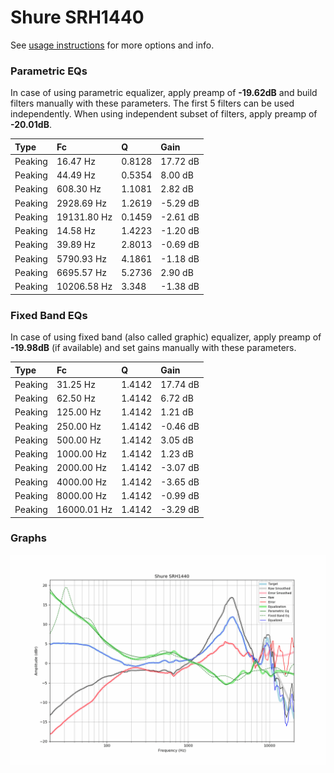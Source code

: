 # Shure SRH1440
See [usage instructions](https://github.com/jaakkopasanen/AutoEq#usage) for more options and info.

### Parametric EQs
In case of using parametric equalizer, apply preamp of **-19.62dB** and build filters manually
with these parameters. The first 5 filters can be used independently.
When using independent subset of filters, apply preamp of **-20.01dB**.

| Type    | Fc          |      Q | Gain     |
|:--------|:------------|:-------|:---------|
| Peaking | 16.47 Hz    | 0.8128 | 17.72 dB |
| Peaking | 44.49 Hz    | 0.5354 | 8.00 dB  |
| Peaking | 608.30 Hz   | 1.1081 | 2.82 dB  |
| Peaking | 2928.69 Hz  | 1.2619 | -5.29 dB |
| Peaking | 19131.80 Hz | 0.1459 | -2.61 dB |
| Peaking | 14.58 Hz    | 1.4223 | -1.20 dB |
| Peaking | 39.89 Hz    | 2.8013 | -0.69 dB |
| Peaking | 5790.93 Hz  | 4.1861 | -1.18 dB |
| Peaking | 6695.57 Hz  | 5.2736 | 2.90 dB  |
| Peaking | 10206.58 Hz | 3.348  | -1.38 dB |

### Fixed Band EQs
In case of using fixed band (also called graphic) equalizer, apply preamp of **-19.98dB**
(if available) and set gains manually with these parameters.

| Type    | Fc          |      Q | Gain     |
|:--------|:------------|:-------|:---------|
| Peaking | 31.25 Hz    | 1.4142 | 17.74 dB |
| Peaking | 62.50 Hz    | 1.4142 | 6.72 dB  |
| Peaking | 125.00 Hz   | 1.4142 | 1.21 dB  |
| Peaking | 250.00 Hz   | 1.4142 | -0.46 dB |
| Peaking | 500.00 Hz   | 1.4142 | 3.05 dB  |
| Peaking | 1000.00 Hz  | 1.4142 | 1.23 dB  |
| Peaking | 2000.00 Hz  | 1.4142 | -3.07 dB |
| Peaking | 4000.00 Hz  | 1.4142 | -3.65 dB |
| Peaking | 8000.00 Hz  | 1.4142 | -0.99 dB |
| Peaking | 16000.01 Hz | 1.4142 | -3.29 dB |

### Graphs
![](./Shure%20SRH1440.png)